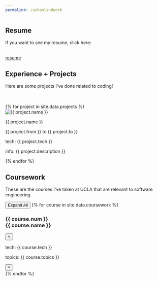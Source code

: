 ```yaml
---
permalink: /schoolandwork
---
```

<div>
	<div class="resume section">
		<h2 class="sectiontitle">Resume</h2>
		<p class="sectioninfo">If you want to see my resume, click here:<br><br></p>
		<a style="grid-column: 3 / span 3; text-align: center;" href="/resume.pdf">resume</a>
	</div>
	<div class="coding section">
		<h2 class="sectiontitle">Experience + Projects</h2>
		<p class="sectioninfo">Here are some projects I've done related to coding!</p><br><br>
		{% for project in site.data.projects %}
		<div class="col2 project">
			<img class="projectimage" src="/assets/images/projects/{{ project.link }}" alt="{{ project.name }}">
			<p>{{ project.name }}</p>
			<p>{{ project.from }} to {{ project.to }}</p>
			<p>tech: {{ project.tech }}</p>
			<p>info: {{ project.description }}</p>
		</div>
		{% endfor %}
	</div>
	<div class="coursework section">
		<h2 class="sectiontitle">Coursework</h2>
		<p class="sectioninfo">These are the courses I've taken at UCLA that are relevant to software engineering.</p>
		<button id="allbutton" onclick="expand(this.innerText)">Expand All</button>
		{% for course in site.data.coursework %}
			<div class="col3 courseworkcard">
				<h3 class="cardname">{{ course.num }}<br>{{ course.name }}</h3>
				<button class="openbutton cardbutton" id="{{ course.id }}" onclick="card(this.id)">&#709;</button>
				<p class="cardinfo" id="tech-{{ course.id }}">tech: {{ course.tech }}</p>
				<p class="cardinfo" id="topic-{{ course.id }}">topics: {{ course.topics }}</p>
				<button class="collapse cardbutton" id="collapse-{{ course.id }}" onclick="collapse(this.id)">&#94;</button>
			</div>
		{% endfor %}
	</div>
</div>

<script>
	function card(name) {
		console.log(name);
		var x = document.getElementsByClassName("openbutton");
		for (i = 0; i < x.length; i++) {
			x[i].style.display = "inline-block";
			document.getElementById("tech-" + x[i].id).style.display = "none";
			document.getElementById("topic-" + x[i].id).style.display = "none";
			document.getElementById("collapse-" + x[i].id).style.display = "none";
		}
		document.getElementById(name).style.display = "none";
		document.getElementById("tech-" + name).style.display = "block";
		document.getElementById("topic-" + name).style.display = "block";
		document.getElementById("collapse-" + name).style.display = "inline-block";
	}

	function collapse(buttonid) {
		var name = buttonid.substring(9);
		console.log(name);
		document.getElementById(name).style.display = "inline-block";
		document.getElementById("tech-" + name).style.display = "none";
		document.getElementById("topic-" + name).style.display = "none";
		document.getElementById("collapse-" + name).style.display = "none";
	}

	function expand(text) {
		if (text == "Expand All") {
			document.getElementById("allbutton").innerText = "Collapse All";
			var x = document.getElementsByClassName("openbutton");
			for (i = 0; i < x.length; i++) {
				x[i].style.display = "none";
				document.getElementById("tech-" + x[i].id).style.display = "block";
				document.getElementById("topic-" + x[i].id).style.display = "block";
				document.getElementById("collapse-" + x[i].id).style.display = "inline-block";
			}
		} else {
			document.getElementById("allbutton").innerText = "Expand All";
			var x = document.getElementsByClassName("openbutton");
			for (i = 0; i < x.length; i++) {
				x[i].style.display = "inline-block";
				document.getElementById("tech-" + x[i].id).style.display = "none";
				document.getElementById("topic-" + x[i].id).style.display = "none";
				document.getElementById("collapse-" + x[i].id).style.display = "none";
			}
		}
		// var x = document.getElementsByClassName("openbutton");
	}
</script>